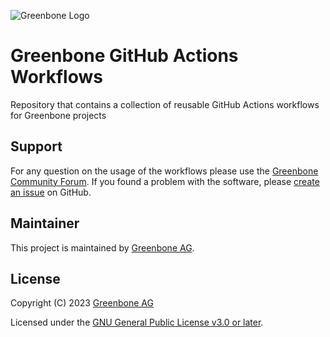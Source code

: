 ![Greenbone Logo](https://www.greenbone.net/wp-content/uploads/gb_new-logo_horizontal_rgb_small.png)

# Greenbone GitHub Actions Workflows

Repository that contains a collection of reusable GitHub Actions workflows for
Greenbone projects

## Support

For any question on the usage of the workflows please use the
[Greenbone Community Forum](https://forum.greenbone.net/). If you
found a problem with the software, please
[create an issue](https://github.com/greenbone/workflows/issues)
on GitHub.

## Maintainer

This project is maintained by [Greenbone AG](https://www.greenbone.net/).

## License

Copyright (C) 2023 [Greenbone AG](https://www.greenbone.net/)

Licensed under the [GNU General Public License v3.0 or later](LICENSE).
